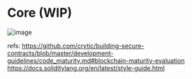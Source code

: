 # Core (WIP)
![image](https://github.com/user-attachments/assets/3e480196-10c5-4324-b664-81839f8ca1f3)


refs:
https://github.com/crytic/building-secure-contracts/blob/master/development-guidelines/code_maturity.md#blockchain-maturity-evaluation
https://docs.soliditylang.org/en/latest/style-guide.html











